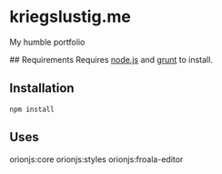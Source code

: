 # kriegslustig.me
My humble portfolio

## Requirements
Requires [node.js](http://nodejs.org/) and [grunt](http://gruntjs.com/getting-started) to install.

## Installation
`npm install`

## Uses
orionjs:core
orionjs:styles
orionjs:froala-editor